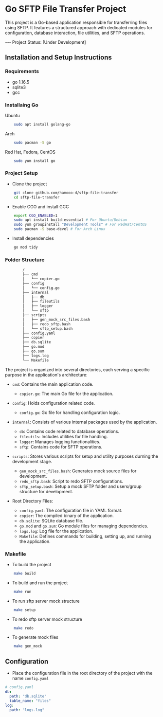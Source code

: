 # Go SFTP File Transfer Project

This project is a Go-based application responsible for transferring files using SFTP. It features a structured approach with dedicated modules for configuration, database interaction, file utilities, and SFTP operations.

--- Project Status: [Under Development]

## Installation and Setup Instructions

### Requirements

- go 1.16.5
- sqlite3
- gcc

### Installaing Go

Ubuntu

```bash
    sudo apt install golang-go
```

Arch

```bash
    sudo pacman -S go
```

Red Hat, Fedora, CentOS

```bash
    sudo yum install go
```

### Project Setup

- Clone the project

```bash
    git clone github.com/hamooo-d/sftp-file-transfer
    cd sftp-file-transfer
```

- Enable CGO and install GCC

```bash
    export CGO_ENABLED=1
    sudo apt install build-essential # For Ubuntu/Debian
    sudo yum groupinstall "Development Tools" # For RedHat/CentOS
    sudo pacman -S base-devel # For Arch Linux
```

- Install dependencies

```bash
    go mod tidy
```

### Folder Structure

```bash
        /
        ├── cmd
        │   └── copier.go
        ├── config
        │   └── config.go
        ├── internal
        │   ├── db
        │   ├── fileutils
        │   ├── logger
        │   └── sftp
        ├── scripts
        │   ├── gen_mock_src_files.bash
        │   ├── redo_sftp.bash
        │   └── sftp_setup.bash
        ├── config.yaml
        ├── copier
        ├── db.sqlite
        ├── go.mod
        ├── go.sum
        ├── logs.log
        └── Makefile
```

The project is organized into several directories, each serving a specific purpose in the application's architecture:

- `cmd`: Contains the main application code.

  - `copier.go`: The main Go file for the application.

- `config`: Holds configuration related code.

  - `config.go`: Go file for handling configuration logic.

- `internal`: Consists of various internal packages used by the application.

  - `db`: Contains code related to database operations.
  - `fileutils`: Includes utilities for file handling.
  - `logger`: Manages logging functionalities.
  - `sftp`: Contains code for SFTP operations.

- `scripts`: Stores various scripts for setup and utility purposes durning the development stage.

  - `gen_mock_src_files.bash`: Generates mock source files for development.
  - `redo_sftp.bash`: Script to redo SFTP configurations.
  - `sftp_setup.bash`: Setup a mock SFTP folder and users/group structure for development.

- Root Directory Files:
  - `config.yaml`: The configuration file in YAML format.
  - `copier`: The compiled binary of the application.
  - `db.sqlite`: SQLite database file.
  - `go.mod` and `go.sum`: Go module files for managing dependencies.
  - `logs.log`: Log file for the application.
  - `Makefile`: Defines commands for building, setting up, and running the application.

### Makefile

- To build the project

```bash
    make build
```

- To build and run the project

```bash
    make run
```

- To run sftp server mock structure

```bash
    make setup
```

- To redo sftp server mock structure

```bash
    make redo
```

- To generate mock files

```bash
    make gen_mock
```

## Configuration

- Place the configuration file in the root directory of the project with the name `config.yaml`

```yaml
# config.yaml
db:
  path: "db.sqlite"
  table_name: "files"
log:
  path: "logs.log"
```
